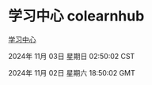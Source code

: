 # 学习中心 colearnhub
[学习中心](http://219.139.197.74:56308/colearnhub/)

2024年 11月 03日 星期日 02:50:02 CST

2024年 11月 02日 星期六 18:50:02 GMT
